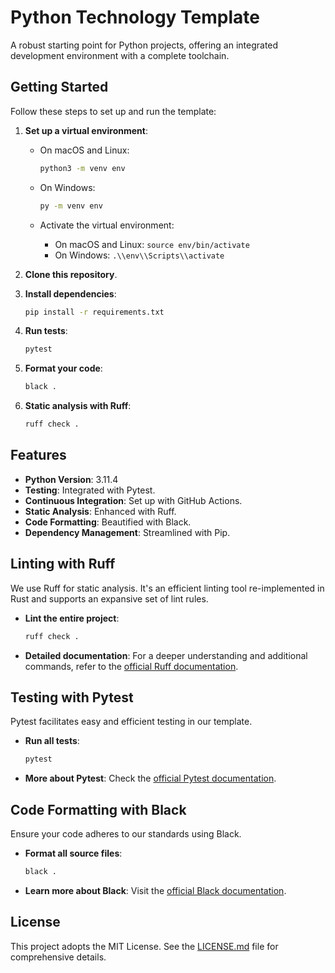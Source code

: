 # Python Technology Template

A robust starting point for Python projects, offering an integrated development environment with a complete toolchain.

## Getting Started

Follow these steps to set up and run the template:

1. **Set up a virtual environment**:
    - On macOS and Linux:

      ```bash
      python3 -m venv env
      ```

    - On Windows:

      ```bash
      py -m venv env
      ```

    - Activate the virtual environment:
      - On macOS and Linux: `source env/bin/activate`
      - On Windows: `.\\env\\Scripts\\activate`

2. **Clone this repository**.
3. **Install dependencies**:

    ```bash
    pip install -r requirements.txt
    ```

4. **Run tests**:

    ```bash
    pytest
    ```

5. **Format your code**:

    ```bash
    black .
    ```

6. **Static analysis with Ruff**:

    ```bash
    ruff check .
    ```

## Features

- **Python Version**: 3.11.4
- **Testing**: Integrated with Pytest.
- **Continuous Integration**: Set up with GitHub Actions.
- **Static Analysis**: Enhanced with Ruff.
- **Code Formatting**: Beautified with Black.
- **Dependency Management**: Streamlined with Pip.

## Linting with Ruff

We use Ruff for static analysis. It's an efficient linting tool re-implemented in Rust and supports an expansive set of lint rules.

- **Lint the entire project**:

    ```bash
    ruff check .
    ```
  
- **Detailed documentation**: For a deeper understanding and additional commands, refer to the [official Ruff documentation](https://github.com/astral-sh/ruff).

## Testing with Pytest

Pytest facilitates easy and efficient testing in our template.

- **Run all tests**:

    ```bash
    pytest
    ```

- **More about Pytest**: Check the [official Pytest documentation](https://docs.pytest.org/en/stable/).

## Code Formatting with Black

Ensure your code adheres to our standards using Black.

- **Format all source files**:

    ```bash
    black .
    ```

- **Learn more about Black**: Visit the [official Black documentation](https://black.readthedocs.io/en/stable/).

## License

This project adopts the MIT License. See the [LICENSE.md](LICENSE.md) file for comprehensive details.

